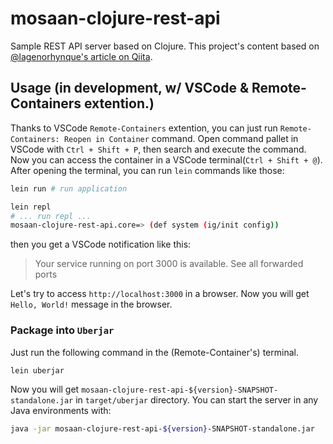 # mosaan-clojure-rest-api

Sample REST API server based on Clojure.
This project's content based on [@lagenorhynque's article on Qiita](https://qiita.com/lagenorhynque/items/b15689e5432e0170b172).

## Usage (in development, w/ VSCode & Remote-Containers extention.)

Thanks to VSCode `Remote-Containers` extention, you can just run `Remote-Containers: Reopen in Container` command.
Open command pallet in VSCode with `Ctrl + Shift + P`, then search and execute the command.
Now you can access the container in a VSCode terminal(`Ctrl + Shift + @`).
After opening the terminal, you can run `lein` commands like those:

```sh
lein run # run application
```

```sh
lein repl
# ... run repl ...
mosaan-clojure-rest-api.core=> (def system (ig/init config))
```

then you get a VSCode notification like this: 

> Your service running on port 3000 is available. See all forwarded ports

Let's try to access `http://localhost:3000` in a browser.
Now you will get `Hello, World!` message in the browser.

### Package into `Uberjar`

Just run the following command in the (Remote-Container's) terminal.

```sh
lein uberjar
```

Now you will get `mosaan-clojure-rest-api-${version}-SNAPSHOT-standalone.jar` in `target/uberjar` directory.
You can start the server in any Java environments with:

```sh
java -jar mosaan-clojure-rest-api-${version}-SNAPSHOT-standalone.jar
```
